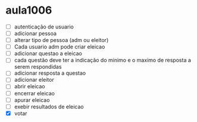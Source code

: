 # aula1006

-[ ] autenticação de usuario
-[ ] adicionar pessoa
-[ ] alterar tipo de pessoa (adm ou eleitor)
-[ ] Cada usuario adm  pode criar eleicao 
-[ ] adicionar questao a eleicao
-[ ] cada questão deve ter a indicação do minimo e o maximo de resposta a serem respondidas
-[ ] adicionar resposta a questao
-[ ] adicionar eleitor
-[ ] abrir eleicao
-[ ] encerrar eleicao
-[ ] apurar eleicao
-[ ] exebir resultados de eleicao
-[x] votar

